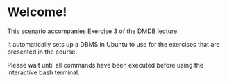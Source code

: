 # Welcome!

This scenario accompanies Exercise 3 of the DMDB lecture.

It automatically sets up a DBMS in Ubuntu to use for the exercises that are presented in the course.

Please wait until all commands have been executed before using the interactive bash terminal.
